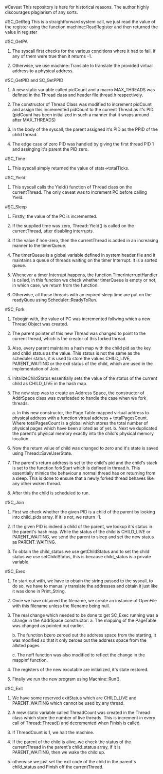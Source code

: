 #Caveat
This repository is here for historical reasons. The author highly discourages plagiarism of any sorts.

#SC_GetReg
This is a straightforward system call, we just read the value of the register
using the function machine::ReadRegister and then returned the value in register

#SC_GetPA
1. The syscall first checks for the various conditions where it had to fail,
if any of them were true then it returns -1.

2. Otherwise, we use machine::Translate to translate the provided virtual address
to a physical address.

#SC_GetPID and SC_GetPPID
1. A new static variable called pidCount and a macro MAX_THREADS was defined in
the Thread class and header file thread.h respectively.

2. The constructor of Thread Class was modified to increment pidCount and assign
this incremented pidCount to the current Thread as it's PID. (pidCount has been
initialized in such a manner that it wraps around after MAX_THREADS)

3. In the body of the syscall, the parent assigned it's PID as the PPID of the
child thread.

4. The edge case of zero PID was handled by giving the first thread PID 1 and
assinging it's parent the PID zero.

#SC_Time
1. This syscall simply returned the value of stats->totalTicks.

#SC_Yield
1. This syscall calls the Yield() function of Thread class on the currentThread.
The only caveat was to increment PC before calling Yield.

#SC_Sleep
1. Firstly, the value of the PC is incremented.

2. If the supplied time was zero, Thread::Yield() is called on the
currentThread, after disabling interrupts.

3. If the value if non-zero, then the currentThread is added in an increasing
manner to the timerQueue.

4. The timerQueue is a global variable defined in system header file and it maintains
a queue of threads waiting on the timer Interrupt. It is a sorted queue.

5. Whenever a timer Interrupt happens, the function TimerInterruptHandler is
called, in this function we check whether timerQueue is empty or not, in which
case, we return from the function.

6. Otherwise, all those threads with an expired sleep time are put on the
readyQueu using Scheduler::ReadyToRun.

#SC_Fork
1. Tobegin with, the value of PC was incremented follwing which a new Thread
Object was created.

2. The parent pointer of this new Thread was changed to point to the
currentThread, which is the creator of this forked thread.

3. Also, every parent maintains a hash map with the child pid as the key and
child_status as the value. This status is not the same as the scheduler status,
it is used to store the values CHILD_LIVE, PARENT_WAITING or the exit status of
the child, which are used in the implementation of Join.

4. initalizeChildStatus essentially sets the value of the status of the current
child as CHILD_LIVE in the hash map.

5. The new step was to create an Address Space, the constructor of AddrSpace
class was overloaded to handle the case when we fork threads. 
    
    a. In this new constructor, the Page Table mapped virtual address to physical address with a
        function virtual address + totalPagesCount. Where totalPagesCount is a global
        which stores the total number of physical pages which have been alloted as of
        yet.
    b. Next we duplicated the parent's physical memory exactly into the child's
        physical memory location.

6. Now the return value of child was changed to zero and it's state is saved
using Thread::SaveUserState.

7. The parent's return address is set to the child's pid and the child's stack
is set to the function forkStart which is defined in thread.h. This essentially
mimics the behaviour a normal thread has on returning from a sleep. This is done
to ensure that a newly forked thread behaves like any other woken thread.

8. After this the child is scheduled to run.

#SC_Join
1. First we check whether the given PID is a child of the parent by looking into
child_pids array. If it is not, we return -1.

2. If the given PID is indeed a child of the parent, we lookup it's status in the 
parent's hash map. While the status of the child is CHILD_LIVE or PARENT_WAITING, we 
send the parent to sleep and set the new status as PARENT_WAITING.

3. To obtain the child_status we use getChildStatus and to set the child status we
use setChildStatus, this is because child_status is a private variable.

#SC_Exec
1. To start out with, we have to obtain the string passed to the syscall, to do so, we
have to manually translate the addresses and obtain it just like it was done in
Print_String.

2. Once we have obtained the filename, we create an instance of OpenFile with this 
filename unless the filename being null.

3. The real change which needed to be done to get SC_Exec running was a change in
the AddrSpace constructor:
    a. The mapping of the PageTable was changed as pointed out earlier.

    b. The function bzero zeroed out the address space from the starting, it 
    was modified so that it only zeroes out the address space from the alloted 
    pages

    c. The noff function was also modified to reflect the change in the mappinf
    function.

4. The registers of the new excutable are initialized, it's state restored.

5. Finally we run the new program using Machine::Run().

#SC_Exit
1. We have some reserved exitStatus which are CHILD_LIVE and PARENT_WAITING which
cannot be used by any thread.

2. A mew static variable called ThreadCount was created in the Thread class
which store the number of live threads. This is increment in every call of 
Thread::Thread() and decremented when Finish is called.

3. If ThreadCount is 1, we halt the machine.

4. If the parent of the child is alive, we check the status of the currentThread
in the parent's child_status array, if it is PARENT_WAITING, then we wake the
child up.

5. otherwise we just set the exit code of the child in the parent's child_status
and Finish off the currentThread.
